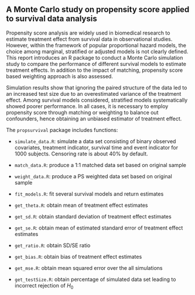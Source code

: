 ## A Monte Carlo study on propensity score applied to survival data analysis

  Propensity score analysis are widely used in biomedical research to estimate treatment effect from survival data in observational studies. However, within the framework of popular proportional hazard models, the choice among marginal, stratified or adjusted models is not clearly defined. This report introduces an R package to conduct a Monte Carlo simulation study to compare the performance of different survival models to estimate treatment effects. In addition to the impact of matching, propensity score based weighting approach is also assessed. 
  
  Simulation results show that ignoring the paired structure of the data led to an increased test size due to an overestimated variance of the treatment effect. Among survival models considered, stratified models systematically showed poorer performance. In all cases, it is necessary to employ propensity score through matching or weighting to balance out confounders, hence obtaining an unbiased estimator of treatment effect.

The `propsurvival` package includes functions:

* `simulate_data.R`: simulate a data set consisting of binary observed covariates, treatment indicator, survival time and event indicator for 1000 subjects. Censoring rate is about 40% by default. 

* `match_data.R`: produce a 1:1 matched data set based on original sample

* `weight_data.R`: produce a PS weighted data set based on original sample

* `fit_models.R`: fit several survival models and return estimates

* `get_theta.R`: obtain mean of treatment effect estimates

* `get_sd.R`: obtain standard deviation of treatment effect estimates

* `get_se.R`: obtain mean of estimated standard error of treatment effect estimates 

* `get_ratio.R`: obtain SD/SE ratio

* `get_bias.R`: obtain bias of treatment effect estimates

* `get_mse.R`: obtain mean squared error over the all simulations

* `get_testSize.R`: obtain percentage of simulated data set leading to incorrect rejection of $H_0$
